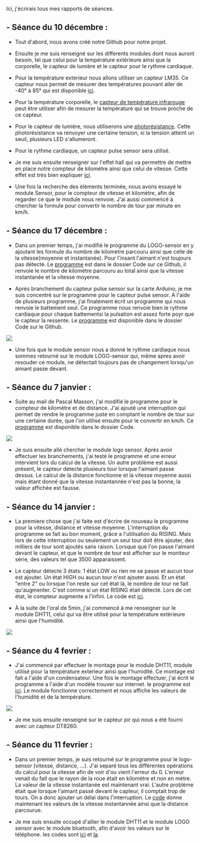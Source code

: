 Ici, j'écrirais tous mes rapports de séances.

<h2>- Séance du 10 décembre :</h2>

- Tout d'abord, nous avons créé notre Github pour notre projet.

- Ensuite je me suis renseigné sur les differents modules dont nous auront besoin, tel que celui pour la température extérieure ainsi que la corporelle, le capteur de lumière et le capteur pour le rythme cardiaque.

- Pour la température exterieur nous allons utiliser un capteur LM35. Ce capteur nous permet de mesurer des températures pouvant aller de -40° à 85° qui est disponible <a href="https://www.conrad.fr/p/texas-instruments-lm-335-z-capteur-de-temperature-40-a-100-c-to-92-sortie-radiale-176656">ici</a>.

- Pour la température corporelle, le <a href="https://www.amazon.fr/MLX90614-Contact-Capteur-Temp%C3%A9rature-Infrarouge/dp/B0752D444T/ref=sr_1_7?ie=UTF8&qid=1544439196&sr=8-7&keywords=capteur%20ir%20arduino%20temperature&fbclid=IwAR0lnj9VVMJnB4Qq8FSv13xZcNp527qpPXtKi6elCzo3Gd2Q6tBUgipcS5Q">capteur de température infrarouge</a> peut être utiliser afin de mesurer la température qui se trouve proche de ce capteur.

- Pour le capteur de lumière, nous utiliserons une <a href="https://www.amazon.fr/Sodial-20x-Photor%C3%A9sistances-50-100-kOhms/dp/B00HUHC9D2/ref=sr_1_4?ie=UTF8&qid=1544439506&sr=8-4&keywords=photor%C3%A9sistance+arduino">photorésistance</a>. Cette photorésistance va renvoyer une certaine tension, si la tension atteint un seuil, plusieurs LED s'allumeront.

- Pour le rythme cardiaque, un capteur pulse sensor sera utilisé.

- Je me suis ensuite renseigner sur l'effet hall qui va permettre de mettre en place notre compteur de kilomètre ainsi que celui de vitesse. Cette effet est très bien expliquer <a href="http://etronics.free.fr/dossiers/analog/analog48/capthall.htm">ici</a>.

- Une fois la recherche des éléments terminée, nous avons essayé le module Sensor, pour le compteur de vitesse et kilomètre, afin de regarder ce que le module nous renvoie.
J'ai aussi commencé à chercher la formule pour convertir le nombre de tour par minute en km/h.

<h2>- Séance du 17 décembre :</h2>

- Dans un premier temps, j'ai modifié le programme du LOGO-sensor en y ajoutant les formule du nombre de kilomètre parcouru ainsi que celle de la vitesse(moyenne et instantanée). Pour l'insant l'aimant n'est toujours pas détecté. Le <a href="https://github.com/PolyTool/PolyTool/blob/master/Codes%20Arduino/LOGO-sensor%20avec%20distance%20et%20vitesse.ino">programme</a> est dans le dossier Code sur ce Github, il renvoie le nombre de kilomètre parcouru au total ainsi que la vitesse instantanée et la vitesse moyenne.

- Après branchement du capteur pulse sensor sur la carte Arduino, je me suis concentré sur le programme pour le capteur pulse sensor. A l'aide de plusieurs programme, j'ai finalement écrit un programme qui nous renvoie le battement seul. Ce programme nous renvoie bien le rythme cardiaque pour chaque battementsi la pulsation est assez forte poyr que le capteur la ressente. Le <a href="https://github.com/PolyTool/PolyTool/blob/master/Codes%20Arduino/Pulse%20sensor.ino">programme</a> est disponible dans le dossier Code sur le Github. 


<img src="https://github.com/PolyTool/PolyTool/blob/master/Ressources/Pulse%20sensor%20-%20Montage.png"/>


- Une fois que le module sensor nous a donné le rythme cardiaque nous sommes retourné sur le module LOGO-sensor qui, même apres avoir resouder ce module, ne détectait toujours pas de changement lorsqu'un aimant passe devant.


<h2>- Séance du 7 janvier :</h2>

- Suite au mail de Pascal Masson, j'ai modifié le programme pour le compteur de kilomètre et de distance. J'ai ajouté une interruption qui permet de rendre le programme juste en comptant le nombre de tour sur une certaine durée, que l'on utilise ensuite pour le convertir en km/h. Ce <a href="https://github.com/PolyTool/PolyTool/blob/master/Codes%20Arduino/LOGO-sensor%20avec%20interrruption.ino">programme</a> est disponible dans le dossier Code.

<img src="https://github.com/PolyTool/PolyTool/blob/master/Ressources/Capteur%20%C3%A0%20effet%20Hall%20-%20Montage.png"/>

- Je suis ensuite allé chercher le module logo sensor. Après avoir effectuer les branchements, j'ai testé le programme et une erreur intervient lors du calcul de la vitesse. Un autre problème est aussi présent, le capteur detecte plusieurs tour lorsque l'aimant passe dessus. Le calcul de la distance fonctionne et la vitesse moyenne aussi mais étant donné que la vitesse instantannée n'est pas la bonne, la valeur affichée est fausse.


<h2>- Séance du 14 janvier :</h2>

- La premiere chose que j'ai faite est d'écrire de nouveau le programme pour la vitesse, distance et vitesse moyenne. L'interruption du programme se fait au bon moment, grâce a l'utilisation du RISING. Mais lors de cette interruption ou seulement un seul tour doit être ajouter, des milliers de tour sont ajoutés sans raison. Lorsque que l'on passe l'aimant devant le capteur, et que le nombre de tour est afficher sur le moniteur série, des valeurs tel que 3500 apparaissent. 

- Le capteur détecte 3 états: 1 état LOW ou rien ne se passe et aucun tour est ajouter. Un état HIGH ou aucun tour n'est ajouter aussi. Et un état "entre 2" ou lorsque l'on reste sur cet état là, le nombre de tour ne fait qu'augmenter. C'est comme si un état RISING était détecté. Lors de cet état, le compteur augmente a l'infini. Le code est <a href="https://github.com/PolyTool/PolyTool/blob/master/Codes%20Arduino/LOGO-sensor%20avec%20interrruption.ino">ici</a>.

- À la suite de l'oral de 5min, j'ai commencé à me renseigner sur le module DHT11, celui qui va être utilisé pour la température extérieure ainsi que l'humidité.

<img src="https://github.com/PolyTool/PolyTool/blob/master/Ressources/DHT11.png"/>


<h2>- Séance du 4 fevrier :</h2>

- J'ai commencé par effectuer le montage pour le module DHT11, module utilisé pour la température exterieur ainsi que l'humidité. Ce montage est fait a l'aide d'un condensateur. Une fois le montage effectuer, j'ai écrit le programme a l'aide d'un modèle trouver sur internet. le programme est <a href ="https://github.com/PolyTool/PolyTool/blob/master/Codes%20Arduino/DHT11.ino">ici</a>.
Le module fonctionne correctement et nous affiche les valeurs de l'humidité et de la température.

<img src="https://github.com/PolyTool/PolyTool/blob/master/Ressources/Moniteur%20s%C3%A9rie%20des%20r%C3%A9sultats%20-%20DHT11.png"/>

- Je me suis ensuite renseigné sur le capteur pir qui nous a été fourni avec un capteur DT8260.

<h2>- Séance du 11 fevrier :</h2>

- Dans un premier temps, je suis retourné sur le programme pour le logo-sensor (vitesse, distance, ...). J'ai separé tous les différentes opérations du calcul pour la vitesse afin de voir d'ou vient l'erreur du 0. L'erreur venait du fait que le rayon de la roue était en kilomètre et non en mètre. La valeur de la vitesse instantanée est maintenant vrai. L'autre problème était que lorsque l'aimant passé devant le capteur, il comptait trop de tours. On a donc ajouter un délai dans l'interruption. Le <a href="https://github.com/PolyTool/PolyTool/blob/master/Codes%20Arduino/LOGO-sensor%20avec%20interrruption%20(3.0).ino">code</a> donne maintenant les valeurs de la vitesse instantannée ainsi que la distance parcourue.

- Je me suis ensuite occupé d'allier le module DHT11 et le module LOGO sensor avec le module bluetooth, afin d'avoir les valeurs sur le téléphone. les codes sont <a href="https://github.com/PolyTool/PolyTool/blob/master/Codes%20Arduino/DHT11%20(Bluetooth).ino">ici</a> et <a href="https://github.com/PolyTool/PolyTool/blob/master/Codes%20Arduino/LOGO-sensor%20final%20(bluetooth).ino">la</a>.
